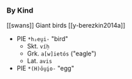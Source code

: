 ### By Kind
[[swans]]
Giant birds [[y-berezkin2014a]]


- PIE `*h₂eu̯i-` "bird"
	- Skt. `víḥ`
	- Grk. `a[w]ietós` ("eagle")
	- Lat. `avis`
- PIE `*(H)ōu̯i̯o-` "egg"